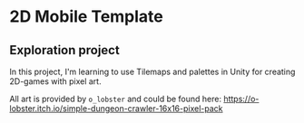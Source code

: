 # 2D Mobile Template 
## Exploration project

In this project, I'm learning to use Tilemaps and palettes in Unity for creating 2D-games with pixel art. 

All art is provided by `o_lobster` and could be found here:
https://o-lobster.itch.io/simple-dungeon-crawler-16x16-pixel-pack